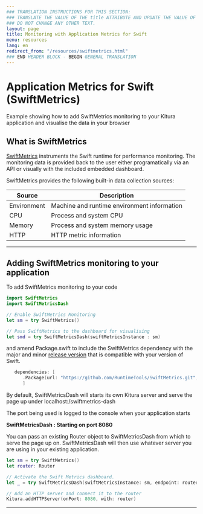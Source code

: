 ```yaml
---
### TRANSLATION INSTRUCTIONS FOR THIS SECTION:
### TRANSLATE THE VALUE OF THE title ATTRIBUTE AND UPDATE THE VALUE OF THE lang ATTRIBUTE.
### DO NOT CHANGE ANY OTHER TEXT.
layout: page
title: Monitoring with Application Metrics for Swift
menu: resources
lang: en
redirect_from: "/resources/swiftmetrics.html"
### END HEADER BLOCK - BEGIN GENERAL TRANSLATION
---
```


<div class="titleBlock">
  <h1>Application Metrics for Swift (SwiftMetrics)</h1>
  <p>Example showing how to add SwiftMetrics monitoring to your Kitura application and visualise the data in your browser</p>
</div>

## What is SwiftMetrics

[SwiftMetrics](https://developer.ibm.com/swift/monitoring-diagnostics/application-metrics-for-swift/) instruments the Swift runtime for performance monitoring.  The monitoring data is provided back to the user either
 programatically via an API or visually with the included embedded dashboard.

SwiftMetrics provides the following built-in data collection sources:

Source | Description
------ | -----------
Environment | Machine and runtime environment information
CPU | Process and system CPU
Memory | Process and system memory usage
HTTP | HTTP metric information

---

## Adding SwiftMetrics monitoring to your application

To add SwiftMetrics monitoring to your code

```swift
import SwiftMetrics
import SwiftMetricsDash

// Enable SwiftMetrics Monitoring
let sm = try SwiftMetrics()   

// Pass SwiftMetrics to the dashboard for visualising
let smd = try SwiftMetricsDash(swiftMetricsInstance : sm)   
```

and amend Package.swift to include the SwiftMetrics dependency with the major and minor [release version](https://github.com/RuntimeTools/SwiftMetrics/releases) that is compatible with your version of Swift.


```swift
   dependencies: [
      .Package(url: "https://github.com/RuntimeTools/SwiftMetrics.git", majorVersion: #, minorVersion: #)
      ]     
```

By default, SwiftMetricsDash will starts its own Kitura server and serve the page up under localhost:<port>/swiftmetrics-dash

The port being used is logged to the console when your application starts

**SwiftMetricsDash : Starting on port 8080**

You can pass an existing Router object to SwiftMetricsDash from which to serve the page up on.  SwiftMetricsDash will then use
whatever server you are using in your existing application.

```swift
let sm = try SwiftMetrics()   
let router: Router

// Activate the Swift Metrics dashboard.
let _ = try SwiftMetricsDash(swiftMetricsInstance: sm, endpoint: router)

// Add an HTTP server and connect it to the router
Kitura.addHTTPServer(onPort: 8080, with: router)  
```

---


[info]: ../../../assets/info-blue.png
[tip]: ../../../assets/lightbulb-yellow.png
[warning]: ../../../assets/warning-red.png
